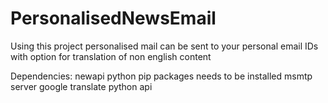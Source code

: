 # PersonalisedNewsEmail
Using this project personalised mail can be sent to your personal email IDs with option for translation of non english content

Dependencies:
newapi python pip packages needs to be installed
msmtp server
google translate python api

